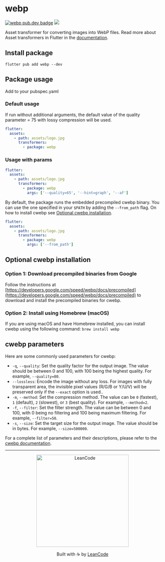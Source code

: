 # webp

[![webp pub.dev badge][pub-badge]][pub-badge-link]
[![][build-badge]][build-badge-link]

Asset transformer for converting images into WebP files. Read more about Asset transformers in Flutter in the [documentation](https://docs.flutter.dev/ui/assets/asset-transformation).

## Install package

```
flutter pub add webp --dev
```

## Package usage

Add to your pubspec.yaml

### Default usage

If run without additional arguments, the default value of the quality parameter = 75 with lossy compression will be used.

```yaml
flutter:
  assets:
    - path: assets/logo.jpg
      transformers:
        - package: webp
```

### Usage with params

```yaml
flutter:
  assets:
    - path: assets/logo.jpg
      transformers:
        - package: webp
          args: ['--quality=65', '--hint=graph', '--af']
```

By default, the package runs the embedded precompiled cwebp binary. You can use the one specified in your `$PATH` by adding the `--from_path` flag. On how to install cwebp see [Optional cwebp installation](#optional_cwebp_installation).

```yaml
flutter:
  assets:
    - path: assets/logo.jpg
      transformers:
        - package: webp
          args: ['--from_path']
```

## <a id="optional_cwebp_installation"></a> Optional cwebp installation

### Option 1: Download precompiled binaries from Google

Follow the instructions at [https://developers.google.com/speed/webp/docs/precompiled](https://developers.google.com/speed/webp/docs/precompiled) to download and install the precompiled binaries for cwebp.

### Option 2: Install using Homebrew (macOS)

If you are using macOS and have Homebrew installed, you can install cwebp using the following command: `brew install webp`

## cwebp parameters

Here are some commonly used parameters for cwebp:

- `-q`, `--quality`: Set the quality factor for the output image. The value should be between 0 and 100, with 100 being the highest quality. For example, `--quality=80`.
- `--lossless`: Encode the image without any loss. For images with fully transparent area, the invisible pixel values (R/G/B or Y/U/V) will be preserved only if the `--exact` option is used..
- `-m`, `--method`: Set the compression method. The value can be `0` (fastest), `1` (default), `2` (slowest), or `3` (best quality). For example, `--method=2`.
- `-f`, `--filter`: Set the filter strength. The value can be between 0 and 100, with 0 being no filtering and 100 being maximum filtering. For example, `--filter=50`.
- `-s`, `--size`: Set the target size for the output image. The value should be in bytes. For example, `--size=500000`.

For a complete list of parameters and their descriptions, please refer to the [cwebp documentation](https://developers.google.com/speed/webp/docs/cwebp).

---

<p align="center">
   <a href="https://leancode.co/?utm_source=readme&utm_medium=bloc_lens_package">
      <img alt="LeanCode" src="https://leancodepublic.blob.core.windows.net/public/wide.png" width="300"/>
   </a>
   <p align="center">
   Built with ☕️ by <a href="https://leancode.co/?utm_source=readme&utm_medium=bloc_lens_package">LeanCode</a>
   </p>
</p>

[pub-badge]: https://img.shields.io/pub/v/webp
[pub-badge-link]: https://pub.dev/packages/webp
[build-badge]: https://img.shields.io/github/actions/workflow/status/leancodepl/flutter_webp/check.yml
[build-badge-link]: https://github.com/leancodepl/flutter_webp/actions/workflows/check.yml